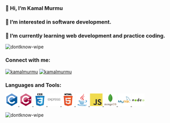 <h3 align="left">👋 Hi, I’m Kamal Murmu</h3>
<h3 align="left">👀 I’m interested in software development.</h3>
<h3 align="left">🌱 I’m currently learning web development and practice coding.</h3>
<p align="left"> <img src="https://komarev.com/ghpvc/?username=dontknow-wipe&label=Profile%20views&color=0e75b6&style=flat" alt="dontknow-wipe" /> </p>

<h3 align="left">Connect with me:</h3>
<p align="left">
<a href="https://www.codechef.com/users/kamalmurmu" target="blank"><img align="center" src="https://cdn.jsdelivr.net/npm/simple-icons@3.1.0/icons/codechef.svg" alt="kamalmurmu" height="30" width="40" /></a>
<a href="https://www.leetcode.com/kamalmurmu" target="blank"><img align="center" src="https://cdn.jsdelivr.net/npm/simple-icons@3.0.1/icons/leetcode.svg" alt="kamalmurmu" height="30" width="40" /></a>
</p>

<h3 align="left">Languages and Tools:</h3>
<p align="left"> <a href="https://www.cprogramming.com/" target="_blank"> <img src="https://raw.githubusercontent.com/devicons/devicon/master/icons/c/c-original.svg" alt="c" width="40" height="40"/> </a> <a href="https://www.w3schools.com/cpp/" target="_blank"> <img src="https://raw.githubusercontent.com/devicons/devicon/master/icons/cplusplus/cplusplus-original.svg" alt="cplusplus" width="40" height="40"/> </a> <a href="https://www.w3schools.com/css/" target="_blank"> <img src="https://raw.githubusercontent.com/devicons/devicon/master/icons/css3/css3-original-wordmark.svg" alt="css3" width="40" height="40"/> </a> <a href="https://expressjs.com" target="_blank"> <img src="https://raw.githubusercontent.com/devicons/devicon/master/icons/express/express-original-wordmark.svg" alt="express" width="40" height="40"/> </a> <a href="https://www.w3.org/html/" target="_blank"> <img src="https://raw.githubusercontent.com/devicons/devicon/master/icons/html5/html5-original-wordmark.svg" alt="html5" width="40" height="40"/> </a> <a href="https://www.java.com" target="_blank"> <img src="https://raw.githubusercontent.com/devicons/devicon/master/icons/java/java-original.svg" alt="java" width="40" height="40"/> </a> <a href="https://developer.mozilla.org/en-US/docs/Web/JavaScript" target="_blank"> <img src="https://raw.githubusercontent.com/devicons/devicon/master/icons/javascript/javascript-original.svg" alt="javascript" width="40" height="40"/> </a> <a href="https://www.mongodb.com/" target="_blank"> <img src="https://raw.githubusercontent.com/devicons/devicon/master/icons/mongodb/mongodb-original-wordmark.svg" alt="mongodb" width="40" height="40"/> </a> <a href="https://www.mysql.com/" target="_blank"> <img src="https://raw.githubusercontent.com/devicons/devicon/master/icons/mysql/mysql-original-wordmark.svg" alt="mysql" width="40" height="40"/> </a> <a href="https://nodejs.org" target="_blank"> <img src="https://raw.githubusercontent.com/devicons/devicon/master/icons/nodejs/nodejs-original-wordmark.svg" alt="nodejs" width="40" height="40"/> </a> </p>

<p><img align="center" src="https://github-readme-stats.vercel.app/api/top-langs?username=dontknow-wipe&show_icons=true&locale=en&layout=compact" alt="dontknow-wipe" /></p>

